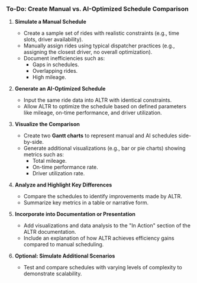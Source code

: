 ### **To-Do: Create Manual vs. AI-Optimized Schedule Comparison**

1. **Simulate a Manual Schedule**  
   - Create a sample set of rides with realistic constraints (e.g., time slots, driver availability).  
   - Manually assign rides using typical dispatcher practices (e.g., assigning the closest driver, no overall optimization).  
   - Document inefficiencies such as:  
     - Gaps in schedules.  
     - Overlapping rides.  
     - High mileage.  

2. **Generate an AI-Optimized Schedule**  
   - Input the same ride data into ALTR with identical constraints.  
   - Allow ALTR to optimize the schedule based on defined parameters like mileage, on-time performance, and driver utilization.  

3. **Visualize the Comparison**  
   - Create two **Gantt charts** to represent manual and AI schedules side-by-side.  
   - Generate additional visualizations (e.g., bar or pie charts) showing metrics such as:  
     - Total mileage.  
     - On-time performance rate.  
     - Driver utilization rate.  

4. **Analyze and Highlight Key Differences**  
   - Compare the schedules to identify improvements made by ALTR.  
   - Summarize key metrics in a table or narrative form.  

5. **Incorporate into Documentation or Presentation**  
   - Add visualizations and data analysis to the "In Action" section of the ALTR documentation.  
   - Include an explanation of how ALTR achieves efficiency gains compared to manual scheduling.  

6. **Optional: Simulate Additional Scenarios**  
   - Test and compare schedules with varying levels of complexity to demonstrate scalability.  
